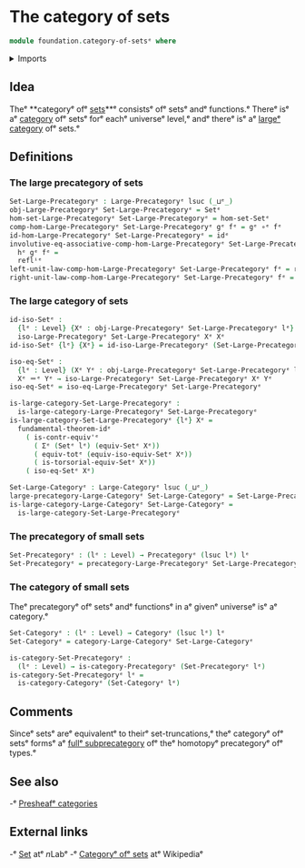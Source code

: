 # The category of sets

```agda
module foundation.category-of-setsᵉ where
```

<details><summary>Imports</summary>

```agda
open import category-theory.categoriesᵉ
open import category-theory.isomorphisms-in-large-precategoriesᵉ
open import category-theory.large-categoriesᵉ
open import category-theory.large-precategoriesᵉ
open import category-theory.precategoriesᵉ

open import foundation.dependent-pair-typesᵉ
open import foundation.fundamental-theorem-of-identity-typesᵉ
open import foundation.isomorphisms-of-setsᵉ
open import foundation.setsᵉ
open import foundation.strictly-involutive-identity-typesᵉ
open import foundation.universe-levelsᵉ

open import foundation-core.contractible-typesᵉ
open import foundation-core.function-typesᵉ
open import foundation-core.functoriality-dependent-pair-typesᵉ
open import foundation-core.identity-typesᵉ
```

</details>

## Idea

Theᵉ **categoryᵉ ofᵉ [sets](foundation-core.sets.md)**ᵉ consistsᵉ ofᵉ setsᵉ andᵉ
functions.ᵉ Thereᵉ isᵉ aᵉ [category](category-theory.categories.mdᵉ) ofᵉ setsᵉ forᵉ eachᵉ
universeᵉ level,ᵉ andᵉ thereᵉ isᵉ aᵉ
[largeᵉ category](category-theory.large-categories.mdᵉ) ofᵉ sets.ᵉ

## Definitions

### The large precategory of sets

```agda
Set-Large-Precategoryᵉ : Large-Precategoryᵉ lsuc (_⊔ᵉ_)
obj-Large-Precategoryᵉ Set-Large-Precategoryᵉ = Setᵉ
hom-set-Large-Precategoryᵉ Set-Large-Precategoryᵉ = hom-set-Setᵉ
comp-hom-Large-Precategoryᵉ Set-Large-Precategoryᵉ gᵉ fᵉ = gᵉ ∘ᵉ fᵉ
id-hom-Large-Precategoryᵉ Set-Large-Precategoryᵉ = idᵉ
involutive-eq-associative-comp-hom-Large-Precategoryᵉ Set-Large-Precategoryᵉ
  hᵉ gᵉ fᵉ =
  reflⁱᵉ
left-unit-law-comp-hom-Large-Precategoryᵉ Set-Large-Precategoryᵉ fᵉ = reflᵉ
right-unit-law-comp-hom-Large-Precategoryᵉ Set-Large-Precategoryᵉ fᵉ = reflᵉ
```

### The large category of sets

```agda
id-iso-Setᵉ :
  {lᵉ : Level} {Xᵉ : obj-Large-Precategoryᵉ Set-Large-Precategoryᵉ lᵉ} →
  iso-Large-Precategoryᵉ Set-Large-Precategoryᵉ Xᵉ Xᵉ
id-iso-Setᵉ {lᵉ} {Xᵉ} = id-iso-Large-Precategoryᵉ (Set-Large-Precategoryᵉ) {lᵉ} {Xᵉ}

iso-eq-Setᵉ :
  {lᵉ : Level} (Xᵉ Yᵉ : obj-Large-Precategoryᵉ Set-Large-Precategoryᵉ lᵉ) →
  Xᵉ ＝ᵉ Yᵉ → iso-Large-Precategoryᵉ Set-Large-Precategoryᵉ Xᵉ Yᵉ
iso-eq-Setᵉ = iso-eq-Large-Precategoryᵉ Set-Large-Precategoryᵉ

is-large-category-Set-Large-Precategoryᵉ :
  is-large-category-Large-Precategoryᵉ Set-Large-Precategoryᵉ
is-large-category-Set-Large-Precategoryᵉ {lᵉ} Xᵉ =
  fundamental-theorem-idᵉ
    ( is-contr-equiv'ᵉ
      ( Σᵉ (Setᵉ lᵉ) (equiv-Setᵉ Xᵉ))
      ( equiv-totᵉ (equiv-iso-equiv-Setᵉ Xᵉ))
      ( is-torsorial-equiv-Setᵉ Xᵉ))
    ( iso-eq-Setᵉ Xᵉ)

Set-Large-Categoryᵉ : Large-Categoryᵉ lsuc (_⊔ᵉ_)
large-precategory-Large-Categoryᵉ Set-Large-Categoryᵉ = Set-Large-Precategoryᵉ
is-large-category-Large-Categoryᵉ Set-Large-Categoryᵉ =
  is-large-category-Set-Large-Precategoryᵉ
```

### The precategory of small sets

```agda
Set-Precategoryᵉ : (lᵉ : Level) → Precategoryᵉ (lsuc lᵉ) lᵉ
Set-Precategoryᵉ = precategory-Large-Precategoryᵉ Set-Large-Precategoryᵉ
```

### The category of small sets

Theᵉ precategoryᵉ ofᵉ setsᵉ andᵉ functionsᵉ in aᵉ givenᵉ universeᵉ isᵉ aᵉ category.ᵉ

```agda
Set-Categoryᵉ : (lᵉ : Level) → Categoryᵉ (lsuc lᵉ) lᵉ
Set-Categoryᵉ = category-Large-Categoryᵉ Set-Large-Categoryᵉ

is-category-Set-Precategoryᵉ :
  (lᵉ : Level) → is-category-Precategoryᵉ (Set-Precategoryᵉ lᵉ)
is-category-Set-Precategoryᵉ lᵉ =
  is-category-Categoryᵉ (Set-Categoryᵉ lᵉ)
```

## Comments

Sinceᵉ setsᵉ areᵉ equivalentᵉ to theirᵉ set-truncations,ᵉ theᵉ categoryᵉ ofᵉ setsᵉ formsᵉ aᵉ
[fullᵉ subprecategory](category-theory.full-large-subprecategories.mdᵉ) ofᵉ theᵉ
homotopyᵉ precategoryᵉ ofᵉ types.ᵉ

## See also

-ᵉ [Presheafᵉ categories](category-theory.presheaf-categories.mdᵉ)

## External links

-ᵉ [Set](https://ncatlab.org/nlab/show/Setᵉ) atᵉ $n$Labᵉ
-ᵉ [Categoryᵉ ofᵉ sets](https://en.wikipedia.org/wiki/Category_of_setsᵉ) atᵉ
  Wikipediaᵉ